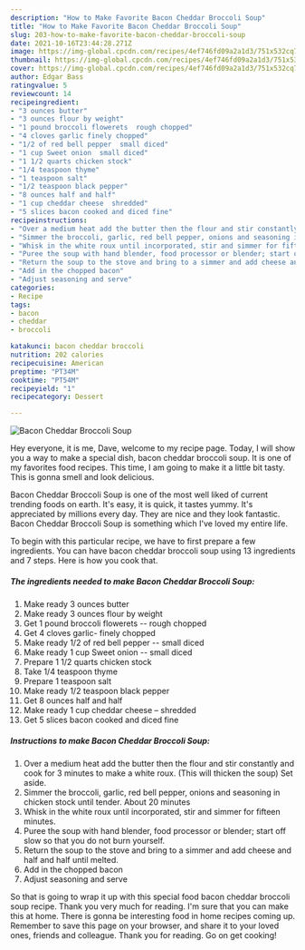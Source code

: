 ```yaml
---
description: "How to Make Favorite Bacon Cheddar Broccoli Soup"
title: "How to Make Favorite Bacon Cheddar Broccoli Soup"
slug: 203-how-to-make-favorite-bacon-cheddar-broccoli-soup
date: 2021-10-16T23:44:28.271Z
image: https://img-global.cpcdn.com/recipes/4ef746fd09a2a1d3/751x532cq70/bacon-cheddar-broccoli-soup-recipe-main-photo.jpg
thumbnail: https://img-global.cpcdn.com/recipes/4ef746fd09a2a1d3/751x532cq70/bacon-cheddar-broccoli-soup-recipe-main-photo.jpg
cover: https://img-global.cpcdn.com/recipes/4ef746fd09a2a1d3/751x532cq70/bacon-cheddar-broccoli-soup-recipe-main-photo.jpg
author: Edgar Bass
ratingvalue: 5
reviewcount: 14
recipeingredient:
- "3 ounces butter"
- "3 ounces flour by weight"
- "1 pound broccoli flowerets  rough chopped"
- "4 cloves garlic finely chopped"
- "1/2 of red bell pepper  small diced"
- "1 cup Sweet onion  small diced"
- "1 1/2 quarts chicken stock"
- "1/4 teaspoon thyme"
- "1 teaspoon salt"
- "1/2 teaspoon black pepper"
- "8 ounces half and half"
- "1 cup cheddar cheese  shredded"
- "5 slices bacon cooked and diced fine"
recipeinstructions:
- "Over a medium heat add the butter then the flour and stir constantly and cook for 3 minutes to make a white roux. (This will thicken the soup) Set aside."
- "Simmer the broccoli, garlic, red bell pepper, onions and seasoning in chicken stock until tender. About 20 minutes"
- "Whisk in the white roux until incorporated, stir and simmer for fifteen minutes."
- "Puree the soup with hand blender, food processor or blender; start off slow so that you do not burn yourself."
- "Return the soup to the stove and bring to a simmer and add cheese and half and half until melted."
- "Add in the chopped bacon"
- "Adjust seasoning and serve"
categories:
- Recipe
tags:
- bacon
- cheddar
- broccoli

katakunci: bacon cheddar broccoli 
nutrition: 202 calories
recipecuisine: American
preptime: "PT34M"
cooktime: "PT54M"
recipeyield: "1"
recipecategory: Dessert

---
```



![Bacon Cheddar Broccoli Soup](https://img-global.cpcdn.com/recipes/4ef746fd09a2a1d3/751x532cq70/bacon-cheddar-broccoli-soup-recipe-main-photo.jpg)

Hey everyone, it is me, Dave, welcome to my recipe page. Today, I will show you a way to make a special dish, bacon cheddar broccoli soup. It is one of my favorites food recipes. This time, I am going to make it a little bit tasty. This is gonna smell and look delicious.



Bacon Cheddar Broccoli Soup is one of the most well liked of current trending foods on earth. It's easy, it is quick, it tastes yummy. It's appreciated by millions every day. They are nice and they look fantastic. Bacon Cheddar Broccoli Soup is something which I've loved my entire life.


To begin with this particular recipe, we have to first prepare a few ingredients. You can have bacon cheddar broccoli soup using 13 ingredients and 7 steps. Here is how you cook that.

<!--inarticleads1-->

##### The ingredients needed to make Bacon Cheddar Broccoli Soup:

1. Make ready 3 ounces butter
1. Make ready 3 ounces flour by weight
1. Get 1 pound broccoli flowerets -- rough chopped
1. Get 4 cloves garlic- finely chopped
1. Make ready 1/2 of red bell pepper -- small diced
1. Make ready 1 cup Sweet onion -- small diced
1. Prepare 1 1/2 quarts chicken stock
1. Take 1/4 teaspoon thyme
1. Prepare 1 teaspoon salt
1. Make ready 1/2 teaspoon black pepper
1. Get 8 ounces half and half
1. Make ready 1 cup cheddar cheese – shredded
1. Get 5 slices bacon cooked and diced fine




<!--inarticleads2-->

##### Instructions to make Bacon Cheddar Broccoli Soup:

1. Over a medium heat add the butter then the flour and stir constantly and cook for 3 minutes to make a white roux. (This will thicken the soup) Set aside.
1. Simmer the broccoli, garlic, red bell pepper, onions and seasoning in chicken stock until tender. About 20 minutes
1. Whisk in the white roux until incorporated, stir and simmer for fifteen minutes.
1. Puree the soup with hand blender, food processor or blender; start off slow so that you do not burn yourself.
1. Return the soup to the stove and bring to a simmer and add cheese and half and half until melted.
1. Add in the chopped bacon
1. Adjust seasoning and serve




So that is going to wrap it up with this special food bacon cheddar broccoli soup recipe. Thank you very much for reading. I'm sure that you can make this at home. There is gonna be interesting food in home recipes coming up. Remember to save this page on your browser, and share it to your loved ones, friends and colleague. Thank you for reading. Go on get cooking!
